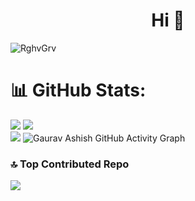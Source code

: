<h1 align="center">Hi 👋</h1> 

<p align="left">
  <img src="https://komarev.com/ghpvc/?username=rghvgrv&label=Profile%20views&color=0e75b6&style=flat" alt="RghvGrv" />
</p>


# 📊 GitHub Stats: 
![](https://github-readme-stats.vercel.app/api?username=rghvgrv&theme=gotham&hide_border=false&include_all_commits=true&count_private=true&rank_icon=percentile)
![](https://github-readme-streak-stats.herokuapp.com/?user=rghvgrv&theme=gotham&hide_border=false)<br/>
![](https://github-readme-stats.vercel.app/api/top-langs/?username=rghvgrv&theme=gotham&hide_border=false&include_all_commits=true&count_private=true&layout=compact)
<img src="https://github-readme-activity-graph.vercel.app/graph?username=rghvgrv&theme=github-compact" alt="Gaurav Ashish GitHub Activity Graph" />

### 🔝 Top Contributed Repo
![](https://github-contributor-stats.vercel.app/api?username=rghvgrv&limit=5&theme=dark&combine_all_yearly_contributions=true)






